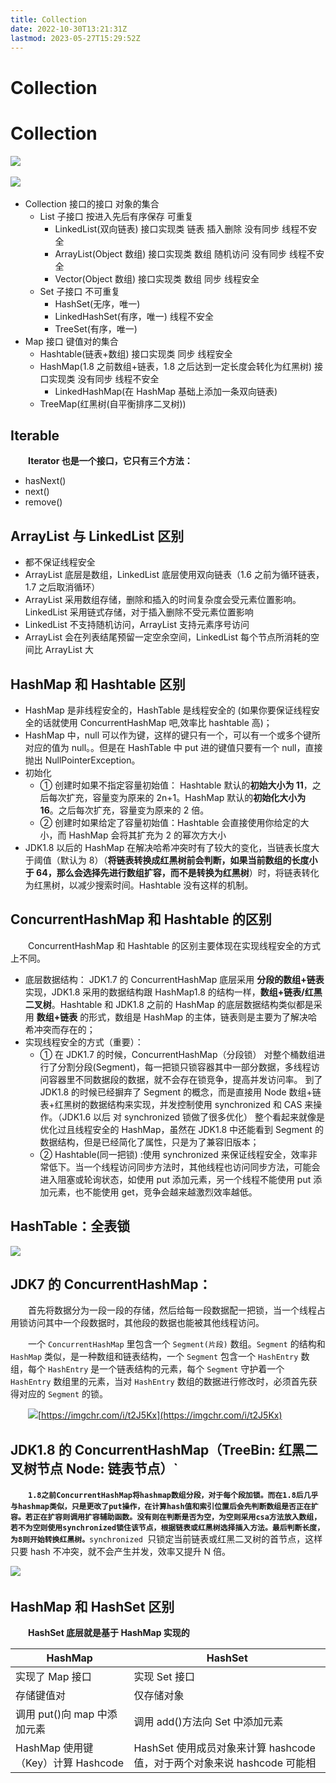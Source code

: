 ```yaml
---
title: Collection
date: 2022-10-30T13:21:31Z
lastmod: 2023-05-27T15:29:52Z
---
```


# Collection

# Collection

​![](/assets/net-img-1596005642573-853dc49e-7632-496d-9221-33e3b7879fea-20221030132325-84wdxkw.jpeg)​

​![](/assets/net-img-1591690708492-8b43720d-e8dc-4e22-9057-dcc4be2210de-20221030132325-ac88yvu.jpeg)​

- Collection 接口的接口 对象的集合
  - List 子接口 按进入先后有序保存 可重复
    - LinkedList(双向链表) 接口实现类 链表 插入删除 没有同步 线程不安全
    - ArrayList(Object 数组) 接口实现类 数组 随机访问 没有同步 线程不安全
    - Vector(Object 数组) 接口实现类 数组 同步 线程安全
  - Set 子接口 不可重复
    - HashSet(无序，唯一)
    - LinkedHashSet(有序，唯一)
      线程不安全
    - TreeSet(有序，唯一)
- Map 接口 键值对的集合
  - Hashtable(链表+数组) 接口实现类 同步 线程安全
  - HashMap(1.8 之前数组+链表，1.8 之后达到一定长度会转化为红黑树) 接口实现类 没有同步 线程不安全
    - LinkedHashMap(在 HashMap 基础上添加一条双向链表)
  - TreeMap(红黑树(自平衡排序二叉树))

## Iterable

　　**Iterator 也是一个接口，它只有三个方法：**

- hasNext()
- next()
- remove()

## ArrayList 与 LinkedList 区别

- 都不保证线程安全
- ArrayList 底层是数组，LinkedList 底层使用双向链表（1.6 之前为循环链表，1.7 之后取消循环）
- ArrayList 采用数组存储，删除和插入的时间复杂度会受元素位置影响。LinkedList 采用链式存储，对于插入删除不受元素位置影响
- LinkedList 不支持随机访问，ArrayList 支持元素序号访问
- ArrayList 会在列表结尾预留一定空余空间，LinkedList 每个节点所消耗的空间比 ArrayList 大

## HashMap 和 Hashtable 区别

- HashMap 是非线程安全的，HashTable 是线程安全的 (如果你要保证线程安全的话就使用 ConcurrentHashMap 吧,效率比 hashtable 高)；
- HashMap 中，null 可以作为键，这样的键只有一个，可以有一个或多个键所对应的值为 null。。但是在 HashTable 中 put 进的键值只要有一个 null，直接抛出 NullPointerException。
- 初始化
  - ① 创建时如果不指定容量初始值： Hashtable 默认的**初始大小为 11**，之后每次扩充，容量变为原来的 2n+1。HashMap 默认的**初始化大小为 16**。之后每次扩充，容量变为原来的 2 倍。
  - ② 创建时如果给定了容量初始值：Hashtable 会直接使用你给定的大小，而 HashMap 会将其扩充为 2 的幂次方大小
- JDK1.8 以后的 HashMap 在解决哈希冲突时有了较大的变化，当链表长度大于阈值（默认为 8）（**将链表转换成红黑树前会判断，如果当前数组的长度小于 64，那么会选择先进行数组扩容，而不是转换为红黑树**）时，将链表转化为红黑树，以减少搜索时间。Hashtable 没有这样的机制。

## ConcurrentHashMap 和 Hashtable 的区别

　　ConcurrentHashMap 和 Hashtable 的区别主要体现在实现线程安全的方式上不同。

- 底层数据结构： JDK1.7 的 ConcurrentHashMap 底层采用 **分段的数组+链表** 实现，JDK1.8 采用的数据结构跟 HashMap1.8 的结构一样，**数组+链表/红黑二叉树**。Hashtable 和 JDK1.8 之前的 HashMap 的底层数据结构类似都是采用 **数组+链表** 的形式，数组是 HashMap 的主体，链表则是主要为了解决哈希冲突而存在的；
- 实现线程安全的方式（重要）：
  - ① 在 JDK1.7 的时候，ConcurrentHashMap（分段锁） 对整个桶数组进行了分割分段(Segment)，每一把锁只锁容器其中一部分数据，多线程访问容器里不同数据段的数据，就不会存在锁竞争，提高并发访问率。 到了 JDK1.8 的时候已经摒弃了 Segment 的概念，而是直接用 Node 数组+链表+红黑树的数据结构来实现，并发控制使用 synchronized 和 CAS 来操作。（JDK1.6 以后 对 synchronized 锁做了很多优化） 整个看起来就像是优化过且线程安全的 HashMap，虽然在 JDK1.8 中还能看到 Segment 的数据结构，但是已经简化了属性，只是为了兼容旧版本；
  - ② Hashtable(同一把锁) :使用 synchronized 来保证线程安全，效率非常低下。当一个线程访问同步方法时，其他线程也访问同步方法，可能会进入阻塞或轮询状态，如使用 put 添加元素，另一个线程不能使用 put 添加元素，也不能使用 get，竞争会越来越激烈效率越低。

## HashTable：全表锁

![](/assets/net-img-1591690708909-03b304db-aa14-40fc-954b-2e5812e31b86-20221030132326-7iwfv9t.png)

## JDK7 的 ConcurrentHashMap：

　　首先将数据分为一段一段的存储，然后给每一段数据配一把锁，当一个线程占用锁访问其中一个段数据时，其他段的数据也能被其他线程访问。

　　一个 `ConcurrentHashMap` 里包含一个 `Segment(片段)` 数组。`Segment` 的结构和 `HashMap` 类似，是一种数组和链表结构，一个 `Segment` 包含一个 `HashEntry` 数组，每个 `HashEntry` 是一个链表结构的元素，每个 `Segment` 守护着一个 `HashEntry` 数组里的元素，当对 `HashEntry` 数组的数据进行修改时，必须首先获得对应的 `Segment` 的锁。

　　![](/assets/net-img-1591690708399-bf1076aa-bdad-4e5f-ae30-261ccda91da5-20221030132327-4fweook.png)[https://imgchr.com/i/t2J5Kx](https://imgchr.com/i/t2J5Kx)

## JDK1.8 的 ConcurrentHashMap（TreeBin: 红黑二叉树节点 Node: 链表节点）`

　　​**​`1.8之前ConcurrentHashMap将hashmap数组分段，对于每个段加锁。而在1.8后几乎与hashmap类似，只是更改了put操作，在计算hash值和索引位置后会先判断数组是否正在扩容。若正在扩容则调用扩容辅助函数。没有则在判断是否为空，为空则采用csa方法放入数组，若不为空则使用synchronized锁住该节点，根据链表或红黑树选择插入方法。最后判断长度，为8则开始转换红黑树。`​** ​ `synchronized `​只锁定当前链表或红黑二叉树的首节点，这样只要 hash 不冲突，就不会产生并发，效率又提升 N 倍。

​![](/assets/net-img-1591690708309-b6db1e95-1bbf-4140-b612-26fefc8d85b5-20221030132327-6s3ed7l.png)​

## HashMap 和 HashSet 区别

　　**HashSet 底层就是基于 HashMap 实现的**

|HashMap|HashSet|
| ----------------------------------| ------------------------------------------------------------------------|
|实现了 Map 接口|实现 Set 接口|
|存储键值对|仅存储对象|
|调用 put()向 map 中添加元素|调用 add()方法向 Set 中添加元素|
|HashMap 使用键（Key）计算 Hashcode|HashSet 使用成员对象来计算 hashcode 值，对于两个对象来说 hashcode 可能相|
